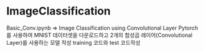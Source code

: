 # ImageClassification
Basic_Conv.ipynb => Image Classification using Convolutional Layer
                    Pytorch를 사용하여 MNIST 데이터셋을 다운로드하고 2개의 합성곱 레이어(Convolutional Layer)를 사용하는 모델 작성 
                    training 코드와 test 코드작성

